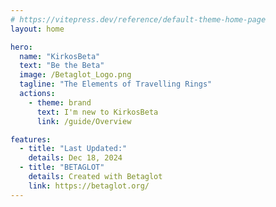 ```yaml
---
# https://vitepress.dev/reference/default-theme-home-page
layout: home

hero:
  name: "KirkosBeta"
  text: "Be the Beta"
  image: /Betaglot_Logo.png
  tagline: "The Elements of Travelling Rings"
  actions:
    - theme: brand
      text: I'm new to KirkosBeta
      link: /guide/Overview

features:
  - title: "Last Updated:"
    details: Dec 18, 2024
  - title: "BETAGLOT"
    details: Created with Betaglot
    link: https://betaglot.org/
---
```


